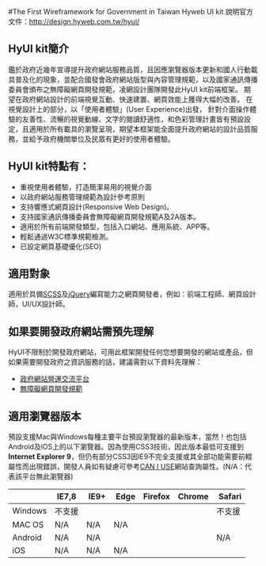#The First Wireframework for Government in Taiwan
Hyweb UI kit 說明官方文件：http://design.hyweb.com.tw/hyui/

<h2>HyUI kit簡介</h2>
<p>鑑於政府近幾年宣導提升政府網站服務品質，且因應瀏覽器版本更新和國人行動載具普及化的現象，並配合國發會政府網站版型與內容管理規範​，以及國家通訊傳播委員會頒布之無障礙網頁開發規範，凌網設計團隊開發此HyUI kit前端框架。 期望在政府網站設計的前端視覺互動、快速建置、網頁效能上獲得大幅的改善。 在視覺設計上的部分，以「使用者體驗」(User Experience)出發， 針對介面操作體驗的友善性、流暢的視覺動線、​文字的閱讀舒適性，和色彩管理計畫皆有預設設定，且適用於所有載具的瀏覽呈現，期望本框架能全面提升政府網站的設計品質服務，並給予政府機關單位及民眾有更好的使用者體驗。</p>
<h2>HyUI kit特點有：</h2>
<ul>
  <li>重視使用者體驗，打造簡潔易用的視覺介面</li>
  <li>以政府網站服務管理規範為設計參考原則</li>
  <li>支持響應式網頁設計(Responsive Web Design)​。</li>
  <li>支持國家通訊傳播委員會無障礙網頁開發規範A及2A版本。</li>
  <li>適用於所有前端開發類型，包括入口網站、應用系統、APP等。</li>
  <li>輕鬆通過W3C標準規範檢測。</li>
  <li>已設定網頁基礎優化(SEO)</li>
</ul>
<h2>適用對象</h2>
<p>適用於具備<a href="https://sass-lang.com/" target="_blank">SCSS</a>及<a href="https://jquery.com/" target="_blank">jQuery</a>編寫能力之網頁開發者，例如：前端工程師、網頁設計師，UI/UX設計師。</p>
<h2>如果要開發政府網站需預先理解</h2>
<p>HyUI不限制於開發政府網站，可用此框架開發任何您想要開發的網站或產品，但如果需要開發政府之資訊服務的話，建議需對以下資料先理解：</p>
<ul>
  <li><a href="https://www.webguide.nat.gov.tw/default.aspx">政府網站營運交流平台</a></li>
  <li><a href="https://www.handicap-free.nat.gov.tw/Accessible/Category/7/1">無障礙網頁開發規範</a></li>
</ul>
<h2>適用瀏覽器版本</h2>
<p>預設支援Mac與Windows每種主要平台預設瀏覽器的最新版本，當然！也包括Android及iOS上的以下瀏覽器。因為使用CSS3技術，因此版本最低可支援到<strong>Internet Explorer 9</strong>，但仍有部分CSS3因IE9不完全支援或其全部功能需要前輟屬性而出現錯誤，開發人員如有疑慮可參考<a href="http://caniuse.com/">CAN I USE</a>網站查詢屬性。(N/A：代表該平台無此瀏覽器)</p>
<div class="demo_table">
                <table>
                    <thead>
                        <tr><th></th>
                        <th><img src="http://design.hyweb.com.tw/hyui/images/icon_ie_old.png" alt=""><span>IE7,8</span></th>
                        <th><img src="http://design.hyweb.com.tw/hyui/images/icon_ie.png" alt=""> <span>IE9+</span></th>
                        <th><img src="http://design.hyweb.com.tw/hyui/images/icon_edge.jpg" alt=""> <span>Edge</span></th>
                        <th><img src="http://design.hyweb.com.tw/hyui/images/icon_firefox.png" alt=""><span>Firefox</span></th>
                        <th><img src="http://design.hyweb.com.tw/hyui/images/icon_chrome.png" alt=""><span>Chrome</span></th>
                        <th><img src="http://design.hyweb.com.tw/hyui/images/icon_safari.png" alt=""> <span>Safari</span></th>
                    </tr></thead>
                    <tbody>
                        <tr>
                            <td>Windows</td>
                            <td>不支援</td>
                            <td><img src="http://design.hyweb.com.tw/hyui/images/icon_ok.png" alt=""></td>
                            <td><img src="http://design.hyweb.com.tw/hyui/images/icon_ok.png" alt=""></td>
                            <td><img src="http://design.hyweb.com.tw/hyui/images/icon_ok.png" alt=""></td>
                            <td><img src="http://design.hyweb.com.tw/hyui/images/icon_ok.png" alt=""></td>
                            <td>不支援</td>
                        </tr>
                        <tr>
                            <td>MAC OS</td>
                            <td><span class="gray">N/A</span></td>
                            <td><span class="gray">N/A</span></td>
                            <td><span class="gray">N/A</span></td>
                            <td><img src="http://design.hyweb.com.tw/hyui/images/icon_ok.png" alt=""></td>
                            <td><img src="http://design.hyweb.com.tw/hyui/images/icon_ok.png" alt=""></td>
                            <td><img src="http://design.hyweb.com.tw/hyui/images/icon_ok.png" alt=""></td>
                        </tr>
                        <tr>
                            <td>Android</td>
                            <td><span class="gray">N/A</span></td>
                            <td><span class="gray">N/A</span></td>
                            <td><img src="http://design.hyweb.com.tw/hyui/images/icon_ok.png" alt=""></td>
                            <td><img src="http://design.hyweb.com.tw/hyui/images/icon_ok.png" alt=""></td>
                            <td><img src="http://design.hyweb.com.tw/hyui/images/icon_ok.png" alt=""></td>
                            <td><span class="gray">N/A</span></td>
                        </tr>
                        <tr>
                            <td>iOS</td>
                            <td><span class="gray">N/A</span></td>
                            <td><span class="gray">N/A</span></td>
                            <td><span class="gray">N/A</span></td>
                            <td><img src="http://design.hyweb.com.tw/hyui/images/icon_ok.png" alt=""></td>
                            <td><img src="http://design.hyweb.com.tw/hyui/images/icon_ok.png" alt=""></td>
                            <td><img src="http://design.hyweb.com.tw/hyui/images/icon_ok.png" alt=""></td>
                        </tr>
                    </tbody>
                </table>
            </div>

